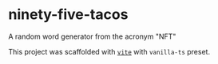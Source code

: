 # ninety-five-tacos

A random word generator from the acronym "NFT"

This project was scaffolded with [`vite`](https://vitejs.dev/guide/#scaffolding-your-first-vite-project) with `vanilla-ts` preset.
